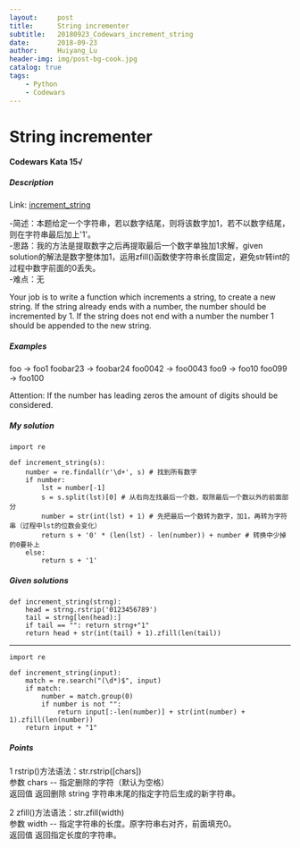 ```yaml
---
layout:     post
title:      String incrementer
subtitle:   20180923_Codewars_increment_string
date:       2018-09-23
author:     Huiyang_Lu
header-img: img/post-bg-cook.jpg
catalog: true
tags:
    - Python
    - Codewars
---
```

# String incrementer
#### Codewars Kata 15√
##### Description
Link: [increment_string](https://www.codewars.com/kata/54a91a4883a7de5d7800009c)    
  
-简述：本题给定一个字符串，若以数字结尾，则将该数字加1，若不以数字结尾，则在字符串最后加上'1'。  
-思路：我的方法是提取数字之后再提取最后一个数字单独加1求解，given solution的解法是数字整体加1，运用zfill()函数使字符串长度固定，避免str转int的过程中数字前面的0丢失。  
-难点：无  
  
Your job is to write a function which increments a string, to create a new string. If the string already ends with a number, the number should be incremented by 1. If the string does not end with a number the number 1 should be appended to the new string.

##### Examples
foo -> foo1
foobar23 -> foobar24
foo0042 -> foo0043
foo9 -> foo10
foo099 -> foo100

Attention: If the number has leading zeros the amount of digits should be considered.

##### My solution  
    import re
    
    def increment_string(s):
        number = re.findall(r'\d+', s) # 找到所有数字
        if number:
            lst = number[-1]
            s = s.split(lst)[0] # 从右向左找最后一个数，取除最后一个数以外的前面部分
            number = str(int(lst) + 1) # 先把最后一个数转为数字，加1，再转为字符串（过程中lst的位数会变化）
            return s + '0' * (len(lst) - len(number)) + number # 转换中少掉的0要补上
        else:
            return s + '1'          
  
##### Given solutions
    def increment_string(strng):
        head = strng.rstrip('0123456789')
        tail = strng[len(head):]
        if tail == "": return strng+"1"
        return head + str(int(tail) + 1).zfill(len(tail))
  
---  
    import re

    def increment_string(input):
        match = re.search("(\d*)$", input)
        if match:
            number = match.group(0)
            if number is not "":
                return input[:-len(number)] + str(int(number) + 1).zfill(len(number))
        return input + "1"

##### Points
1 rstrip()方法语法：str.rstrip([chars])  
参数 chars -- 指定删除的字符（默认为空格）  
返回值 返回删除 string 字符串末尾的指定字符后生成的新字符串。  
   
2 zfill()方法语法：str.zfill(width)  
参数 width -- 指定字符串的长度。原字符串右对齐，前面填充0。  
返回值 返回指定长度的字符串。  